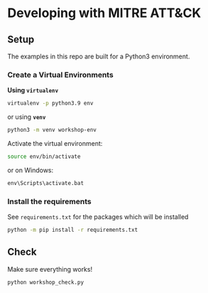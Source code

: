 # Developing with MITRE ATT&CK


## Setup
The examples in this repo are built for a Python3 environment.

### Create a Virtual Environments

**Using `virtualenv`**
```bash
virtualenv -p python3.9 env
```

or using **`venv`**

```bash
python3 -m venv workshop-env
```

Activate the virtual environment:

```bash
source env/bin/activate
```

or on Windows:

```cmd
env\Scripts\activate.bat
```

### Install the requirements

See `requirements.txt` for the packages which will be installed

```bash
python -m pip install -r requirements.txt
```

## Check

Make sure everything works!

```bash
python workshop_check.py
```
